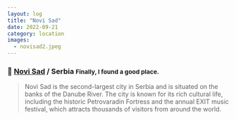 ```yaml
---
layout: log
title: "Novi Sad"
date: 2022-09-21
category: location
images:
  - novisad2.jpeg
---
```


### 📍 [Novi Sad](https://maps.app.goo.gl/GbfAnyofmzMD2ZqT6) / Serbia <small class="superscript">Finally, I found a good place.</small>

> Novi Sad is the second-largest city in Serbia and is situated on the banks of the Danube River. The city is known for its rich cultural life, including the historic Petrovaradin Fortress and the annual EXIT music festival, which attracts thousands of visitors from around the world.
